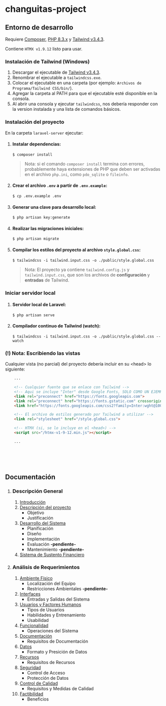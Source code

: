 # changuitas-project

## Entorno de desarrollo

Requiere [Composer](https://getcomposer.org/), [PHP 8.3.x](https://www.php.net/downloads) y [Tailwind v3.4.3](https://github.com/tailwindlabs/tailwindcss/releases/tag/v3.4.3).

Contiene ```HTMX v1.9.12``` listo para usar.

### Instalación de Tailwind (Windows)

1. Descargar el ejecutable de [Tailwind v3.4.3](https://github.com/tailwindlabs/tailwindcss/releases/tag/v3.4.3).
1. Renombrar el ejecutable a ```tailwindcss.exe```.
1. Colocar el ejecutable en una carpeta (por ejemplo: ```Archivos de Programa/Tailwind CSS/bin/```).
1. Agregar la carpeta al PATH para que el ejecutable esté disponible en la consola.
1. Al abrir una consola y ejecutar ```tailwindcss```, nos debería responder con la version instalada y una lista de comandos básicos.

### Instalación del proyecto

En la carpeta ```laravel-server``` ejecutar:

1. #### Instalar dependencias:
    ```$ composer install```
    > Nota: si el comando ```composer install``` termina con errores, probablemente haya extensiones de PHP que deben ser activadas en el archivo ```php.ini```, como ```pdo_sqlite``` o ```fileinfo```.

1. #### Crear el archivo ```.env``` a partir de ```.env.example```:
    ```$ cp .env.example .env```

1. #### Generar una clave para desarrollo local:
    ```$ php artisan key:generate```

1. #### Realizar las migraciones iniciales:
    ```$ php artisan migrate```

1. #### Compilar los estilos del proyecto al archivo ```style.global.css```:
    ```$ tailwindcss -i tailwind.input.css -o ./public/style.global.css```
    > Nota: El proyecto ya contiene ```tailwind.config.js``` y ```tailwind.input.css```, que son los archivos de **configuración** y **entradas** de Tailwind.

### Iniciar servidor local
1. #### Servidor local de Laravel:
    ```$ php artisan serve```
1. #### Compilador continuo de Tailwind (watch):
    ```$ tailwindcss -i tailwind.input.css -o ./public/style.global.css --watch```

### (!) Nota: Escribiendo las vistas

Cualquier vista (no parcial) del proyecto debería incluir en su \<head> lo siguiente:
```html
    ...

    <!-- Cualquier fuente que se enlace con Tailwind -->
    <!-- Aqui se incluye "Inter" desde Google Fonts, SOLO COMO UN EJEMPLO -->
    <link rel="preconnect" href="https://fonts.googleapis.com">
    <link rel="preconnect" href="https://fonts.gstatic.com" crossorigin>
    <link href="https://fonts.googleapis.com/css2?family=Inter:wght@100..900&display=swap" rel="stylesheet">

    <!-- El archivo de estilos generado por Tailwind a utilizar -->
    <link rel="stylesheet" href="/style.global.css">

    <!-- HTMX (si, se lo incluye en el <head>) -->
    <script src="/htmx-v1-9-12.min.js"></script>

    ...
```

<br><br><br>

## Documentación
1. ### Descripción General
    1. [Introducción](/documentation/spanish/introduction.md)
    1. [Descripción del proyecto](/documentation/spanish/description.md)
        - Objetivo
        - Justificación
    1. [Desarrollo del Sistema](/documentation/spanish/development.md)
        - Planificación
        - Diseño
        - Implementación
        - Evaluación **-pendiente-**
        - Mantenimiento **-pendiente-**
    1. [Sistema de Sustento Financiero](/documentation/spanish/financial_income.md)
1. ### Análisis de Requerimientos
    1. [Ambiente Físico](/documentation/spanish/requirements/environment.md)
        - Localización del Equipo
        - Restricciones Ambientales **-pendiente-**
    1. [Interfaces](/documentation/spanish/requirements/interfaces.md)
        - Entradas y Salidas del Sistema
    1. [Usuarios y Factores Humanos](/documentation/spanish/requirements/users.md)
        - Tipos de Usuarios
        - Habilidades y Entrenamiento
        - Usabilidad
    1. [Funcionalidad](/documentation/spanish/requirements/functionality.md)
        - Operaciones del Sistema
    1. [Documentación](/documentation/spanish/requirements/documentation.md)
        - Requisitos de Documentación
    1. [Datos](/documentation/spanish/requirements/data.md)
        - Formato y Presición de Datos
    1. [Recursos](/documentation/spanish/requirements/resources.md)
        - Requisitos de Recursos
    1. [Seguridad](/documentation/spanish/requirements/security.md)
        - Control de Acceso
        - Protección de Datos
    1. [Control de Calidad](/documentation/spanish/requirements/quality_assurance.md)
        - Requisitos y Medidas de Calidad
    1. [Factibilidad](/documentation/spanish/requirements/feasibility.md)
        - Beneficios